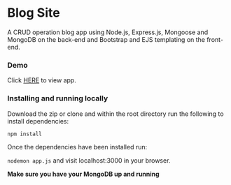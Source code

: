 # Blog Site

A CRUD operation blog app using Node.js, Express.js, Mongoose and MongoDB on the back-end and Bootstrap and EJS templating on the front-end.

### Demo

Click [HERE](https://protected-basin-36050.herokuapp.com) to view app.

### Installing and running locally
Download the zip or clone and within the root directory run the following to install dependencies:

`npm install`

Once the dependencies have been installed run:

`nodemon app.js` and visit localhost:3000 in your browser.

**Make sure you have your MongoDB up and running**
